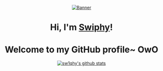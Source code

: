 <p align="center">
  <a href=""><img src="https://64.media.tumblr.com/8e08d0a70e01e447d9d86192cbe5a8da/8ce3c0f40501e72b-e8/s500x750/293dc85c1b94c73873183e0efa29d2e461e9658c.gifv" alt="Banner"></a>
</p>

<h1 align="center">Hi, I'm <a href="https://github.com/sw1qhy">Swiphy</a>!</h1>
<h1 align="center">Welcome to my GitHub profile~ OwO</h1>


<p align="center">
  <a href="https://github.com/sw1phy"><img src="https://github-readme-stats.vercel.app/api?username=sw1phy&hide_border=true&show_icons=true" alt="sw1qhy's github stats"></a>
</p>

